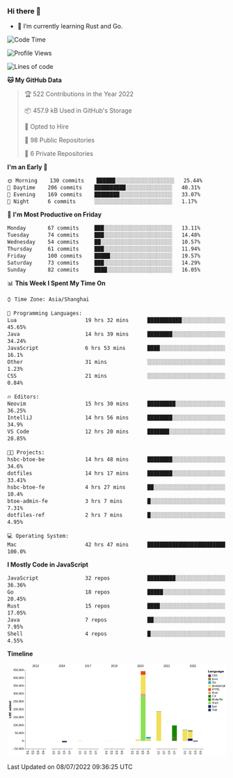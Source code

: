 ### Hi there 👋

- 🌱 I’m currently learning Rust and Go.

<!--START_SECTION:waka-->
![Code Time](http://img.shields.io/badge/Code%20Time-540%20hrs%2019%20mins-blue)

![Profile Views](http://img.shields.io/badge/Profile%20Views-0-blue)

![Lines of code](https://img.shields.io/badge/From%20Hello%20World%20I%27ve%20Written-895%20Thousand%20lines%20of%20code-blue)

**🐱 My GitHub Data** 

> 🏆 522 Contributions in the Year 2022
 > 
> 📦 457.9 kB Used in GitHub's Storage 
 > 
> 💼 Opted to Hire
 > 
> 📜 98 Public Repositories 
 > 
> 🔑 6 Private Repositories  
 > 
**I'm an Early 🐤** 

```text
🌞 Morning    130 commits    ██████░░░░░░░░░░░░░░░░░░░   25.44% 
🌆 Daytime    206 commits    ██████████░░░░░░░░░░░░░░░   40.31% 
🌃 Evening    169 commits    ████████░░░░░░░░░░░░░░░░░   33.07% 
🌙 Night      6 commits      ░░░░░░░░░░░░░░░░░░░░░░░░░   1.17%

```
📅 **I'm Most Productive on Friday** 

```text
Monday       67 commits     ███░░░░░░░░░░░░░░░░░░░░░░   13.11% 
Tuesday      74 commits     ███░░░░░░░░░░░░░░░░░░░░░░   14.48% 
Wednesday    54 commits     ██░░░░░░░░░░░░░░░░░░░░░░░   10.57% 
Thursday     61 commits     ███░░░░░░░░░░░░░░░░░░░░░░   11.94% 
Friday       100 commits    █████░░░░░░░░░░░░░░░░░░░░   19.57% 
Saturday     73 commits     ███░░░░░░░░░░░░░░░░░░░░░░   14.29% 
Sunday       82 commits     ████░░░░░░░░░░░░░░░░░░░░░   16.05%

```


📊 **This Week I Spent My Time On** 

```text
⌚︎ Time Zone: Asia/Shanghai

💬 Programming Languages: 
Lua                      19 hrs 32 mins      ███████████░░░░░░░░░░░░░░   45.65% 
Java                     14 hrs 39 mins      ████████░░░░░░░░░░░░░░░░░   34.24% 
JavaScript               6 hrs 53 mins       ████░░░░░░░░░░░░░░░░░░░░░   16.1% 
Other                    31 mins             ░░░░░░░░░░░░░░░░░░░░░░░░░   1.23% 
CSS                      21 mins             ░░░░░░░░░░░░░░░░░░░░░░░░░   0.84%

🔥 Editors: 
Neovim                   15 hrs 30 mins      █████████░░░░░░░░░░░░░░░░   36.25% 
IntelliJ                 14 hrs 56 mins      ████████░░░░░░░░░░░░░░░░░   34.9% 
VS Code                  12 hrs 20 mins      ███████░░░░░░░░░░░░░░░░░░   28.85%

🐱‍💻 Projects: 
hsbc-btoe-be             14 hrs 48 mins      ████████░░░░░░░░░░░░░░░░░   34.6% 
dotfiles                 14 hrs 17 mins      ████████░░░░░░░░░░░░░░░░░   33.41% 
hsbc-btoe-fe             4 hrs 27 mins       ██░░░░░░░░░░░░░░░░░░░░░░░   10.4% 
btoe-admin-fe            3 hrs 7 mins        █░░░░░░░░░░░░░░░░░░░░░░░░   7.31% 
dotfiles-ref             2 hrs 7 mins        █░░░░░░░░░░░░░░░░░░░░░░░░   4.95%

💻 Operating System: 
Mac                      42 hrs 47 mins      █████████████████████████   100.0%

```

**I Mostly Code in JavaScript** 

```text
JavaScript               32 repos            █████████░░░░░░░░░░░░░░░░   36.36% 
Go                       18 repos            █████░░░░░░░░░░░░░░░░░░░░   20.45% 
Rust                     15 repos            ████░░░░░░░░░░░░░░░░░░░░░   17.05% 
Java                     7 repos             ██░░░░░░░░░░░░░░░░░░░░░░░   7.95% 
Shell                    4 repos             █░░░░░░░░░░░░░░░░░░░░░░░░   4.55%

```


**Timeline**

![Chart not found](https://raw.githubusercontent.com/elton/elton/main/charts/bar_graph.png) 


 Last Updated on 08/07/2022 09:36:25 UTC
<!--END_SECTION:waka-->

<!--
**elton/elton** is a ✨ _special_ ✨ repository because its `README.md` (this file) appears on your GitHub profile.

Here are some ideas to get you started:

- 🔭 I’m currently working on ...
- 🌱 I’m currently learning ...
- 👯 I’m looking to collaborate on ...
- 🤔 I’m looking for help with ...
- 💬 Ask me about ...
- 📫 How to reach me: ...
- 😄 Pronouns: ...
- ⚡ Fun fact: ...
-->
